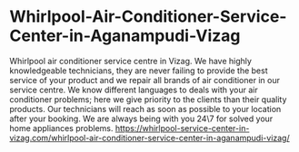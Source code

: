 # Whirlpool-Air-Conditioner-Service-Center-in-Aganampudi-Vizag
Whirlpool air conditioner service centre in Vizag. We have highly knowledgeable technicians, they are never failing to provide the best service of your product and we repair all brands of air conditioner in our service centre. We know different languages to deals with your air conditioner problems; here we give priority to the clients than their quality products. Our technicians will reach as soon as possible to your location after your booking. We are always being with you 24\7 for solved your home appliances problems.   https://whirlpool-service-center-in-vizag.com/whirlpool-air-conditioner-service-center-in-aganampudi-vizag/
